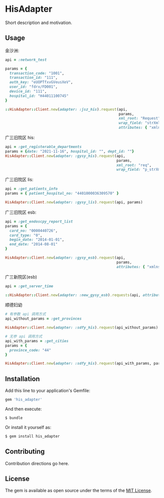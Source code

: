 # HisAdapter
Short description and motivation.

## Usage

金沙洲: 
```ruby
api = :network_test

params = {
  transaction_code: "1001",
  transaction_id: "111",
  auth_key: "eUOPTfxvGVeusXeV",
  user_id: "fdrx/FD001",
  device_id: "111",
  hospital_id: "H44011100745"
}

::HisAdapter::Client.new(adapter: :jsz_his).request(api, 
                                                    params,
                                                    xml_root: "Request",
                                                    wrap_field: "strXml",
                                                    attributes: { "xmlns" => "http://www.zoesoft.com.cn/" })

```

广三旧院区 his:
```ruby
api = :get_registerable_departments
params = {date: "2021-11-16", hospital_id: "", dept_id: ""}
HisAdapter::Client.new(adapter: :gysy_his).request(api, 
                                                   params, 
                                                   xml_root: "req", 
                                                   wrap_field: "p_strXml")
```

广三旧院区 lis: 
```ruby
api = :get_patients_info
params = { patient_hospital_no: "4401000036309570" }

HisAdapter::Client.new(adapter: :gysy_lis).request(api, params)
```

广三旧院区 esb:
```ruby
api = :get_endoscpy_report_list 
params = {
  card_no: "0000440726",
  card_type: "0",
  begin_date: "2014-01-01",
  end_date: "2014-08-01"
}

HisAdapter::Client.new(adapter: :gysy_esb).request(api, 
                                                   params, 
                                                   attributes: { "xmlns" => "http://ESB.Service/" })
```

广三新院区(esb)
```ruby
api = :get_server_time 

::HisAdapter::Client.new(adapter: :new_gysy_esb).requests(api, attributes: { "xmlns" => "http://ESB.Service/" })
```

顺德妇幼
```ruby
# 有参数 api 调用方式
api_without_params = :get_provinces 

HisAdapter::Client.new(adapter: :sdfy_his).request(api_without_params)

# 无参 api 调用方式
api_with_params = :get_cities
params = { 
  province_code: "44"
}

HisAdapter::Client.new(adapter: :sdfy_his).request(api_with_params, params)
```

## Installation
Add this line to your application's Gemfile:

```ruby
gem 'his_adapter'
```

And then execute:
```bash
$ bundle
```

Or install it yourself as:
```bash
$ gem install his_adapter
```

## Contributing
Contribution directions go here.

## License
The gem is available as open source under the terms of the [MIT License](https://opensource.org/licenses/MIT).
